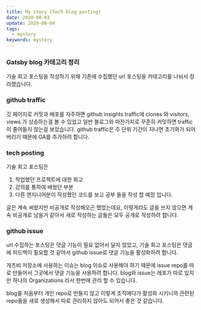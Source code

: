 ```yaml
---
title: My story (Tech blog posting)
date: 2020-08-03
update: 2020-08-04
tags:
  - mystory
keywords: mystory
---
```


### Gatsby blog 카테고리 정리
기술 회고 포스팅을 작성하기 위해
기존에 수집했던 url 포스팅을 카테고리를 나눠서 정리했습니다.

### github traffic
깃 페이지로 커밋과 배포를 자주하면
github insights traffic에 clones 와 visitors, views 가 상승하는걸 볼 수 있었고
일반 블로그와 마찬가지로 꾸준히 커밋하면 traffic이 줄어들지 않는걸 보았습니다.
github traffic은 주 단위 기간이 지나면 초기화가 되어버리기 때문에 GA를 추가하려 합니다.

### tech posting
기술 회고 포스팅은
1. 작업했던 프로젝트에 대한 회고
2. 강의를 통하여 배웠던 부분
3. 다른 엔지니어분이 작성했던 코드를 보고 공부
들을 작성 할 예정 입니다.

글은 계속 써왔지만 비공개로 작성해오곤 했었는데요,
이렇게라도 글을 쓰지 않으면 계속 비공개로 남을거 같아서
새로 작성하는 글들은 모두 공개로 작성하려 합니다.

### github issue 
url 수집하는 포스팅은 댓글 기능이 필요 없어서 달지 않았고,
기술 회고 포스팅은 댓글에 피드백이 필요할 것 같아서
github issue로 댓글 기능을 활성화하려 합니다.

개츠비 저장소에 사용하는 이슈는 blog 이슈로 사용해야 하기 때문에
issue repo를 따로 만들어서 그곳에서 댓글 기능을 사용하려 합니다.
blog와 issue는 레포가 따로 있지만 하나의 Organizations 라서 한번에 관리 할 수 있습니다.

blog를 처음부터 개인 repo로 만들지 않고 이렇게 조직에다가 활성화 시키니까
관련된 repo들을 새로 생성해서 따로 관리하지 않아도 되어서 좋은 것 같습니다.



